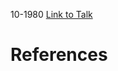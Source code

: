 

10-1980
[Link to Talk](https://www.churchofjesuschrist.org/study/general-conference/1980/10/relief-society-session?lang=eng)



# References
